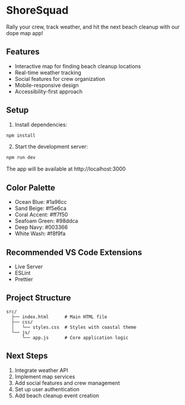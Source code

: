 # ShoreSquad

Rally your crew, track weather, and hit the next beach cleanup with our dope map app!

## Features

- Interactive map for finding beach cleanup locations
- Real-time weather tracking
- Social features for crew organization
- Mobile-responsive design
- Accessibility-first approach

## Setup

1. Install dependencies:
```bash
npm install
```

2. Start the development server:
```bash
npm run dev
```

The app will be available at http://localhost:3000

## Color Palette

- Ocean Blue: #1a96cc
- Sand Beige: #f5e6ca
- Coral Accent: #ff7f50
- Seafoam Green: #98ddca
- Deep Navy: #003366
- White Wash: #f8f9fa

## Recommended VS Code Extensions

- Live Server
- ESLint
- Prettier

## Project Structure

```
src/
  ├── index.html      # Main HTML file
  ├── css/
  │   └── styles.css  # Styles with coastal theme
  └── js/
      └── app.js      # Core application logic
```

## Next Steps

1. Integrate weather API
2. Implement map services
3. Add social features and crew management
4. Set up user authentication
5. Add beach cleanup event creation